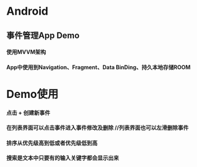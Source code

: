 # Android
## 事件管理App Demo
#### 使用MVVM架构
#### App中使用到Navigation、Fragment、Data BinDing、持久本地存储ROOM
# Demo使用
#### 点击 + 创建新事件
#### 在列表界面可以点击事件进入事件修改及删除  //列表界面也可以左滑删除事件
#### 排序从优先级高到低或者优先级低到高
#### 搜索是文本中只要有的输入关键字都会显示出来
